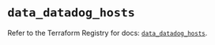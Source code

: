 # `data_datadog_hosts`

Refer to the Terraform Registry for docs: [`data_datadog_hosts`](https://registry.terraform.io/providers/datadog/datadog/3.62.0/docs/data-sources/hosts).
